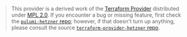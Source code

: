 > This provider is a derived work of the [Terraform Provider](https://github.com/terraform-providers/terraform-provider-hetzner)
> distributed under [MPL 2.0](https://www.mozilla.org/en-US/MPL/2.0/). If you encounter a bug or missing feature,
> first check the [`pulumi-hetzner` repo](/issues); however, if that doesn't turn up anything,
> please consult the source [`terraform-provider-hetzner` repo](https://github.com/terraform-providers/terraform-provider-hetzner/issues).
